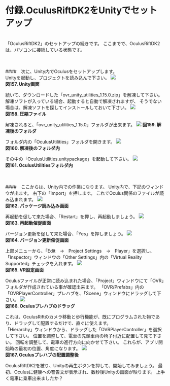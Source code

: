 # 付録.OculusRiftDK2をUnityでセットアップ
<br>
「OculusRiftDK2」のセットアップの続きです。 
ここまでで、OculusRiftDK2は、パソコンに接続している状態です。
<br>
<br>
<br>



####　次に、Unity内でOculusをセットアップします。 
<br>
Unityを起動し、プロジェクトを読み込んで下さい。
![](/Graphics/Oculus_Rift_DK2/Setup_For_Unity/1.jpg)  
**図157. Unity画面**
<br>


続いて、ダウンロードした「ovr_unity_utilities_1.15.0.zip」を解凍して下さい。
解凍ソフトが入っている場合、起動すると自動で解凍されますが、
そうでない場合は、解凍ソフトを探してインストールしておいて下さい。
![](/Graphics/Oculus_Rift_DK2/Setup_For_Unity/2.jpg)  
**図158. 圧縮ファイル**
<br>


解凍されると、「ovr_unity_utilities_1.15.0」フォルダが出来ます。
![](/Graphics/Oculus_Rift_DK2/Setup_For_Unity/3.jpg) 
**図159. 解凍後のフォルダ**
<br>


フォルダ内の「OculusUtilities」フォルダを開きます。
![](/Graphics/Oculus_Rift_DK2/Setup_For_Unity/4.jpg)  
**図160. 解凍後のフォルダ内**
<br>


その中の「OculusUtilities.unitypackage」を起動して下さい。
![](/Graphics/Oculus_Rift_DK2/Setup_For_Unity/5.jpg)  
**図161. OculusUtilitiesフォルダ内**
<br>
<br>
<br>



####　ここからは、Unity内での作業になります。
Unity内で、下記のウィンドウが出ます。
右下の「Import」を押します。
これでOculus関係のファイルが読み込まれます。
![](/Graphics/Oculus_Rift_DK2/Setup_For_Unity/6.jpg)  
**図162. パッケージ読み込み画面**
<br>


再起動を促して来た場合、「Restart」を押し、再起動しましょう。
![](/Graphics/Oculus_Rift_DK2/Setup_For_Unity/7.jpg)  
**図163. 再起動催促画面**
<br>


バージョン更新を促して来た場合、「Yes」を押しましょう。
![](/Graphics/Oculus_Rift_DK2/Setup_For_Unity/8.jpg)  
**図164. バージョン更新催促画面**
<br>


上部メニューから、「Edit　→　Project Settings　→　Player」を選択し、
「Inspector」ウィンドウの「Other Settings」内の「Virtual Reality Supported」チェックを入れます。
![](/Graphics/Oculus_Rift_DK2/Setup_For_Unity/9.jpg)  
**図165. VR設定画面**
<br>


Oculusファイルが正常に読み込まれた場合、「Project」ウィンドウにて「OVR」フォルダが作成されている事が確認出来ます。
「OVR/Prefabs」内の「OVRPlayerController」プレハブを、「Scene」ウィンドウにドラッグして下さい。
![](/Graphics/Oculus_Rift_DK2/Setup_For_Unity/10.jpg)  
**図166. Oculusプレハブのドラッグ**
<br>


これは、OculusRiftのカメラ移動と歩行機能が、既にプログラムされた物であり、ドラッグして配置するだけで、直ぐに使えます。
<br>
「Hierarchy」ウィンドウから、ドラッグした「OVRPlayerController」を選択して下さい。
位置を調整して、電車の先頭車両の椅子付近に配置して見て下さい。
回転を調整して、電車の進行方向に向かせて下さい。
これらが、アプリ開始時の最初の位置、角度になります。
![](/Graphics/Oculus_Rift_DK2/Setup_For_Unity/11.jpg)  
**図167. Oculusプレハブの配置調整後**
<br>


OculusRiftDK2を被り、Unityの再生ボタンを押して、開始してみましょう。
最初、Oculusに健康への警告文が表示され、数秒後Unityの画面が映ります。
上手く電車に乗車出来ましたか？



